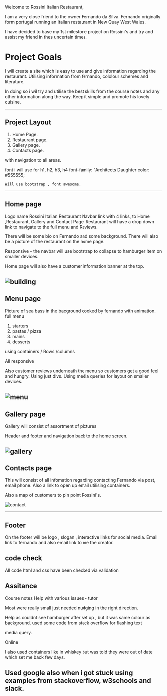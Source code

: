 

Welcome to Rossini Italian Restaurant,

I am a very close friend to the owner Fernando da Silva.
Fernando originally form portugal running an Italian restaurant in New Quay West Wales.

I have decided to base my 1st milestone project on Rossini's and try and assist my friend in thes uncertain times.

# Project Goals

I will create a site which is easy to use and give information regarding the restaurant.
Utilising information from fernando, cololour schemes and literature.

In doing so i wil try and utilise the best skills from the course notes and any other information along the way.
Keep it simple and promote his lovely cuisine.

--------

## Project Layout
1. Home Page.
2. Restaurant page.
3. Gallery page.
4. Contacts page.

with navigation to all areas.

font i will use for h1, h2, h3, h4
    font-family: "Architects Daughter
    color: #555555;

    Will use bootstrap , font awesome.

--------

## Home page

 Logo name Rossini Italian Restaurant
 Navbar link with 4 links, to Home ,Restaurant, Gallery and Contact Page.
 Restaurant will have a drop down link to navigate to the full menu and Reviews.

 There will be some bio on Fernando and some background.
 There will also be a picture of the restaurant on the home page.

 Responsive - the navbar will use bootstrap to collapse to hamburger item on smaller devices.

Home page will also have a customer information banner at the top.


![building](https://user-images.githubusercontent.com/76811599/107209937-6361e580-69fb-11eb-8f61-d34b779eaa6a.jpg)
--------

## Menu page
Picture of sea bass in the bacground cooked by fernando with animation.
full menu 
1. starters
2. pastas / pizza
3. mains
4. desserts

using containers / Rows /columns 

All responsive

Also customer reviews underneath the menu so customers get a good feel and hungry.
Using just divs.
Using media queries for layout on smaller devices.

![menu](https://user-images.githubusercontent.com/76811599/107211186-1bdc5900-69fd-11eb-962b-8cb3492a28dc.jpg)
--------

## Gallery page

Gallery will consist of assortment of pictures 

Header and footer and navigation back to the home screen.

![gallery](https://user-images.githubusercontent.com/76811599/107211625-bd63aa80-69fd-11eb-845c-9d3f8d9b6e56.jpg)
--------

## Contacts page

This will consist of all infomation regarding contacting Fernando via post, email phone.
Also a link to open up email utilising containers.

Also a map of customers to pin point Rossini's.

![contact](https://user-images.githubusercontent.com/76811599/107211925-1e8b7e00-69fe-11eb-90a5-0efe158addd1.jpg)

--------
## Footer

On the footer will be logo , slogan , interactive links for social media.
Email link to fernando and also email link to me the creator.


## code check

All code html and css have been checked via validation 


## Assitance 
Course notes
Help with various issues - tutor

Most were really small just needed nudging in the right direction.

Help as couldnt see hamburger after set up , but it was same colour as background.
used some code from stack overflow for flashing text

media query.

Online

I also used containers like in whiskey but was told they were out of date which set me back few days.
 
Used google also when i got stuck using examples from stackoverflow, w3schools and slack.
-------

